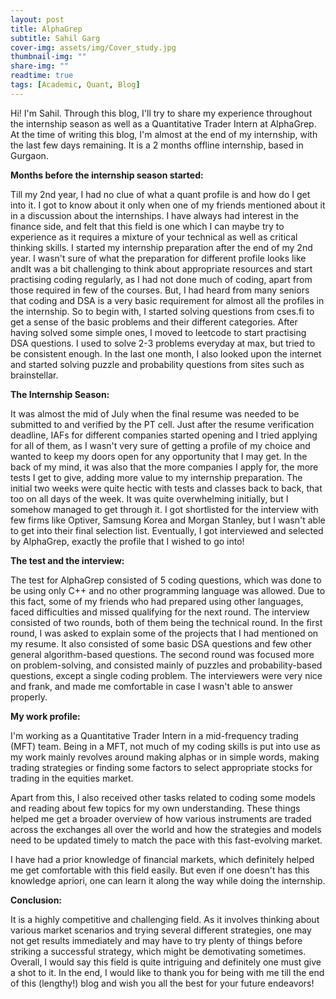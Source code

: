 ```yaml
---
layout: post
title: AlphaGrep
subtitle: Sahil Garg
cover-img: assets/img/Cover_study.jpg
thumbnail-img: ""
share-img: ""
readtime: true
tags: [Academic, Quant, Blog]
---
```


Hi! I'm Sahil. Through this blog, I'll try to share my experience
throughout the internship season as well as a Quantitative Trader Intern
at AlphaGrep. At the time of writing this blog, I'm almost at the end of
my internship, with the last few days remaining. It is a 2 months
offline internship, based in Gurgaon.

**Months before the internship season started:**

Till my 2nd year, I had no clue of what a quant profile is and how do I
get into it. I got to know about it only when one of my friends
mentioned about it in a discussion about the internships. I have always
had interest in the finance side, and felt that this field is one which
I can maybe try to experience as it requires a mixture of your technical
as well as critical thinking skills. I started my internship preparation
after the end of my 2nd year. I wasn't sure of what the preparation for
different profile looks like andIt was a bit challenging to think about
appropriate resources and start practising coding regularly, as I had
not done much of coding, apart from those required in few of the
courses. But, I had heard from many seniors that coding and DSA is a
very basic requirement for almost all the profiles in the internship. So
to begin with, I started solving questions from cses.fi to get a sense
of the basic problems and their different categories. After having
solved some simple ones, I moved to leetcode to start practising DSA
questions. I used to solve 2-3 problems everyday at max, but tried to be
consistent enough. In the last one month, I also looked upon the
internet and started solving puzzle and probability questions from sites
such as brainstellar.

**The Internship Season:**

It was almost the mid of July when the final resume was needed to be
submitted to and verified by the PT cell. Just after the resume
verification deadline, IAFs for different companies started opening and
I tried applying for all of them, as I wasn't very sure of getting a
profile of my choice and wanted to keep my doors open for any
opportunity that I may get. In the back of my mind, it was also that the
more companies I apply for, the more tests I get to give, adding more
value to my internship preparation. The initial two weeks were quite
hectic with tests and classes back to back, that too on all days of the
week. It was quite overwhelming initially, but I somehow managed to get
through it. I got shortlisted for the interview with few firms like
Optiver, Samsung Korea and Morgan Stanley, but I wasn't able to get into
their final selection list. Eventually, I got interviewed and selected
by AlphaGrep, exactly the profile that I wished to go into!

**The test and the interview:**

The test for AlphaGrep consisted of 5 coding questions, which was done
to be using only C++ and no other programming language was allowed. Due
to this fact, some of my friends who had prepared using other languages,
faced difficulties and missed qualifying for the next round. The
interview consisted of two rounds, both of them being the technical
round. In the first round, I was asked to explain some of the projects
that I had mentioned on my resume. It also consisted of some basic DSA
questions and few other general algorithm-based questions. The second
round was focused more on problem-solving, and consisted mainly of
puzzles and probability-based questions, except a single coding problem.
The interviewers were very nice and frank, and made me comfortable in
case I wasn't able to answer properly.

**My work profile:**

I'm working as a Quantitative Trader Intern in a mid-frequency trading
(MFT) team. Being in a MFT, not much of my coding skills is put into use
as my work mainly revolves around making alphas or in simple words,
making trading strategies or finding some factors to select appropriate
stocks for trading in the equities market.

Apart from this, I also received other tasks related to coding some
models and reading about few topics for my own understanding. These
things helped me get a broader overview of how various instruments are
traded across the exchanges all over the world and how the strategies
and models need to be updated timely to match the pace with this
fast-evolving market.

I have had a prior knowledge of financial markets, which definitely
helped me get comfortable with this field easily. But even if one
doesn't has this knowledge apriori, one can learn it along the way while
doing the internship.

**Conclusion:**

It is a highly competitive and challenging field. As it involves
thinking about various market scenarios and trying several different
strategies, one may not get results immediately and may have to try
plenty of things before striking a successful strategy, which might be
demotivating sometimes. Overall, I would say this field is quite
intriguing and definitely one must give a shot to it. In the end, I
would like to thank you for being with me till the end of this
(lengthy!) blog and wish you all the best for your future endeavors!
